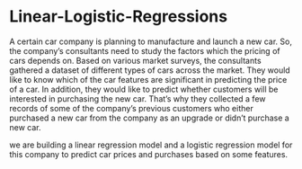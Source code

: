 # Linear-Logistic-Regressions

A certain car company is planning to manufacture and launch a new car. So, the
company’s consultants need to study the factors which the pricing of cars
depends on. Based on various market surveys, the consultants gathered a
dataset of different types of cars across the market. They would like to know
which of the car features are significant in predicting the price of a car.
In addition, they would like to predict whether customers will be interested in
purchasing the new car. That’s why they collected a few records of some of the
company’s previous customers who either purchased a new car from the
company as an upgrade or didn’t purchase a new car.

we are building a linear regression model and a logistic regression
model for this company to predict car prices and purchases based on some
features.
